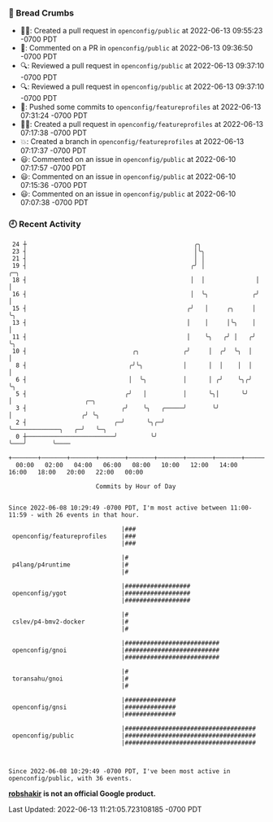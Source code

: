 ### 🍞 Bread Crumbs

 * ✍🏼: Created a pull request in `openconfig/public` at 2022-06-13 09:55:23 -0700 PDT
 * 💬: Commented on a PR in  `openconfig/public` at 2022-06-13 09:36:50 -0700 PDT
 * 🔍: Reviewed a pull request in  `openconfig/public` at 2022-06-13 09:37:10 -0700 PDT
 * 🔍: Reviewed a pull request in  `openconfig/public` at 2022-06-13 09:37:10 -0700 PDT
 * 🚢: Pushed some commits to `openconfig/featureprofiles` at 2022-06-13 07:31:24 -0700 PDT
 * ✍🏼: Created a pull request in `openconfig/featureprofiles` at 2022-06-13 07:17:38 -0700 PDT
 * 💥: Created a branch in `openconfig/featureprofiles` at 2022-06-13 07:17:37 -0700 PDT
 * 😃: Commented on an issue in `openconfig/public` at 2022-06-10 07:17:57 -0700 PDT
 * 😃: Commented on an issue in `openconfig/public` at 2022-06-10 07:15:36 -0700 PDT
 * 😃: Commented on an issue in `openconfig/public` at 2022-06-10 07:07:38 -0700 PDT

### 🕘 Recent Activity
```
 24 ┼                                              ╭╮
 23 ┤                                              │╰╮
 21 ┤                                              │ │
 19 ┤                                             ╭╯ │              ╭─╮
 18 ┤                                             │  │              │ │
 16 ┤                                             │  ╰╮            ╭╯ │
 15 ┤                                            ╭╯   │     ╭╮     │  ╰╮
 13 ┤                                            │    │     │╰╮    │   │
 11 ┤                                            │    ╰╮   ╭╯ │   ╭╯   ╰╮
 10 ┤                             ╭╮            ╭╯     │  ╭╯  ╰╮  │     │
  8 ┤                            ╭╯╰╮           │      │  │    │  │     │
  6 ┤                            │  ╰╮          │      │ ╭╯    ╰╮╭╯     ╰╮
  5 ┤                           ╭╯   │          │      ╰╮│      ╰╯       │                    ╭─╮
  3 ┤                          ╭╯    ╰╮   ╭─────╯       ╰╯               │                   ╭╯ ╰╮
  2 ┤                        ╭─╯      ╰╮╭─╯                              ╰─────────────╮   ╭─╯   ╰─╮
  0 ┼────────────────────────╯         ╰╯                                              ╰───╯       ╰────
    +───────+───────+───────+───────+───────+───────+───────+───────+───────+───────+───────+───────+────
  00:00   02:00   04:00   06:00   08:00   10:00   12:00   14:00   16:00   18:00   20:00   22:00   00:00   

						Commits by Hour of Day


Since 2022-06-08 10:29:49 -0700 PDT, I'm most active between 11:00-11:59 - with 26 events in that hour.

```



```
                               |###
 openconfig/featureprofiles    |###
                               |###

                               |#
 p4lang/p4runtime              |#
                               |#

                               |##################
 openconfig/ygot               |##################
                               |##################

                               |#
 cslev/p4-bmv2-docker          |#
                               |#

                               |##########################
 openconfig/gnoi               |##########################
                               |##########################

                               |#
 toransahu/gnoi                |#
                               |#

                               |##############
 openconfig/gnsi               |##############
                               |##############

                               |####################################
 openconfig/public             |####################################
                               |####################################



Since 2022-06-08 10:29:49 -0700 PDT, I've been most active in openconfig/public, with 36 events.

```
**[robshakir](mailto:robjs@google.com) is not an official Google product.**  


Last Updated: 2022-06-13 11:21:05.723108185 -0700 PDT

